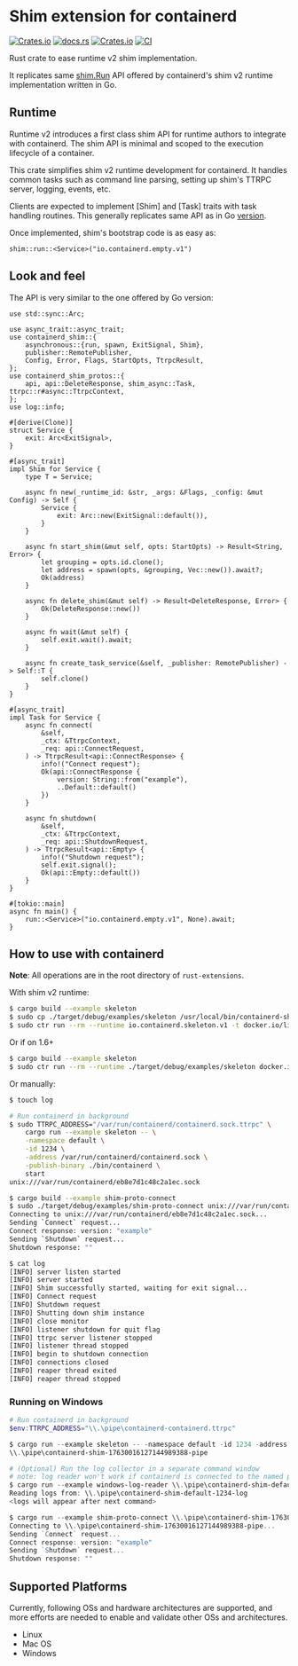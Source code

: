 # Shim extension for containerd

[![Crates.io](https://img.shields.io/crates/v/containerd-shim)](https://crates.io/crates/containerd-shim)
[![docs.rs](https://img.shields.io/docsrs/containerd-shim)](https://docs.rs/containerd-shim/latest/containerd_shim/)
[![Crates.io](https://img.shields.io/crates/l/containerd-shim)](https://github.com/containerd/rust-extensions/blob/main/LICENSE)
[![CI](https://github.com/containerd/rust-extensions/actions/workflows/ci.yml/badge.svg?branch=main)](https://github.com/containerd/rust-extensions/actions/workflows/ci.yml)

Rust crate to ease runtime v2 shim implementation.

It replicates same [shim.Run](https://github.com/containerd/containerd/blob/dbef1d56d7ebc05bc4553d72c419ed5ce025b05d/runtime/v2/example/cmd/main.go)
API offered by containerd's shim v2 runtime implementation written in Go.

## Runtime

Runtime v2 introduces a first class shim API for runtime authors to integrate with containerd.
The shim API is minimal and scoped to the execution lifecycle of a container.

This crate simplifies shim v2 runtime development for containerd. It handles common tasks such
as command line parsing, setting up shim's TTRPC server, logging, events, etc.

Clients are expected to implement [Shim] and [Task] traits with task handling routines.
This generally replicates same API as in Go [version](https://github.com/containerd/containerd/blob/main/core/runtime/v2/example/cmd/main.go).

Once implemented, shim's bootstrap code is as easy as:
```text
shim::run::<Service>("io.containerd.empty.v1")
```

## Look and feel

The API is very similar to the one offered by Go version:

```rust,no_run
use std::sync::Arc;

use async_trait::async_trait;
use containerd_shim::{
    asynchronous::{run, spawn, ExitSignal, Shim},
    publisher::RemotePublisher,
    Config, Error, Flags, StartOpts, TtrpcResult,
};
use containerd_shim_protos::{
    api, api::DeleteResponse, shim_async::Task, ttrpc::r#async::TtrpcContext,
};
use log::info;

#[derive(Clone)]
struct Service {
    exit: Arc<ExitSignal>,
}

#[async_trait]
impl Shim for Service {
    type T = Service;

    async fn new(_runtime_id: &str, _args: &Flags, _config: &mut Config) -> Self {
        Service {
            exit: Arc::new(ExitSignal::default()),
        }
    }

    async fn start_shim(&mut self, opts: StartOpts) -> Result<String, Error> {
        let grouping = opts.id.clone();
        let address = spawn(opts, &grouping, Vec::new()).await?;
        Ok(address)
    }

    async fn delete_shim(&mut self) -> Result<DeleteResponse, Error> {
        Ok(DeleteResponse::new())
    }

    async fn wait(&mut self) {
        self.exit.wait().await;
    }

    async fn create_task_service(&self, _publisher: RemotePublisher) -> Self::T {
        self.clone()
    }
}

#[async_trait]
impl Task for Service {
    async fn connect(
        &self,
        _ctx: &TtrpcContext,
        _req: api::ConnectRequest,
    ) -> TtrpcResult<api::ConnectResponse> {
        info!("Connect request");
        Ok(api::ConnectResponse {
            version: String::from("example"),
            ..Default::default()
        })
    }

    async fn shutdown(
        &self,
        _ctx: &TtrpcContext,
        _req: api::ShutdownRequest,
    ) -> TtrpcResult<api::Empty> {
        info!("Shutdown request");
        self.exit.signal();
        Ok(api::Empty::default())
    }
}

#[tokio::main]
async fn main() {
    run::<Service>("io.containerd.empty.v1", None).await;
}

```

## How to use with containerd

**Note**: All operations are in the root directory of `rust-extensions`.

With shim v2 runtime:

```bash
$ cargo build --example skeleton
$ sudo cp ./target/debug/examples/skeleton /usr/local/bin/containerd-shim-skeleton-v1
$ sudo ctr run --rm --runtime io.containerd.skeleton.v1 -t docker.io/library/hello-world:latest hello
```

Or if on 1.6+

```bash
$ cargo build --example skeleton
$ sudo ctr run --rm --runtime ./target/debug/examples/skeleton docker.io/library/hello-world:latest hello
```

Or manually:

```bash
$ touch log

# Run containerd in background
$ sudo TTRPC_ADDRESS="/var/run/containerd/containerd.sock.ttrpc" \
    cargo run --example skeleton -- \
    -namespace default \
    -id 1234 \
    -address /var/run/containerd/containerd.sock \
    -publish-binary ./bin/containerd \
    start
unix:///var/run/containerd/eb8e7d1c48c2a1ec.sock

$ cargo build --example shim-proto-connect
$ sudo ./target/debug/examples/shim-proto-connect unix:///var/run/containerd/eb8e7d1c48c2a1ec.sock
Connecting to unix:///var/run/containerd/eb8e7d1c48c2a1ec.sock...
Sending `Connect` request...
Connect response: version: "example"
Sending `Shutdown` request...
Shutdown response: ""

$ cat log
[INFO] server listen started
[INFO] server started
[INFO] Shim successfully started, waiting for exit signal...
[INFO] Connect request
[INFO] Shutdown request
[INFO] Shutting down shim instance
[INFO] close monitor
[INFO] listener shutdown for quit flag
[INFO] ttrpc server listener stopped
[INFO] listener thread stopped
[INFO] begin to shutdown connection
[INFO] connections closed
[INFO] reaper thread exited
[INFO] reaper thread stopped
```

### Running on Windows
```powershell
# Run containerd in background
$env:TTRPC_ADDRESS="\\.\pipe\containerd-containerd.ttrpc"

$ cargo run --example skeleton -- -namespace default -id 1234 -address "\\.\pipe\containerd-containerd" start
\\.\pipe\containerd-shim-17630016127144989388-pipe

# (Optional) Run the log collector in a separate command window
# note: log reader won't work if containerd is connected to the named pipe, this works when running manually to help debug locally
$ cargo run --example windows-log-reader \\.\pipe\containerd-shim-default-1234-log
Reading logs from: \\.\pipe\containerd-shim-default-1234-log
<logs will appear after next command>

$ cargo run --example shim-proto-connect \\.\pipe\containerd-shim-17630016127144989388-pipe
Connecting to \\.\pipe\containerd-shim-17630016127144989388-pipe...
Sending `Connect` request...
Connect response: version: "example"
Sending `Shutdown` request...
Shutdown response: ""
```

## Supported Platforms
Currently, following OSs and hardware architectures are supported, and more efforts are needed to enable and validate other OSs and architectures.
- Linux
- Mac OS
- Windows

